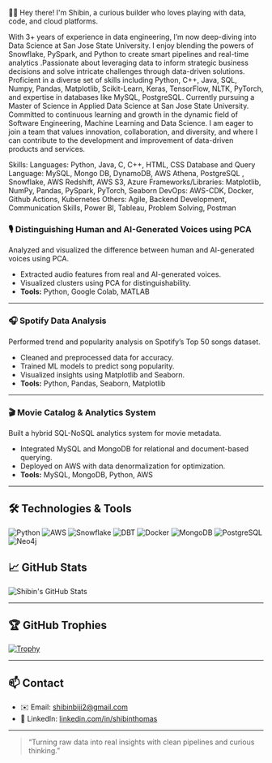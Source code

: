 👨‍💻 Hey there! I'm Shibin, a curious builder who loves playing with data, code, and cloud platforms.

With 3+ years of experience in data engineering, I’m now deep-diving into Data Science at San Jose State University. I enjoy blending the powers of Snowflake, PySpark, and Python to create smart pipelines and real-time analytics .Passionate about leveraging data to inform strategic business decisions and solve intricate challenges through data-driven solutions. Proficient in a diverse set of skills including Python, C++, Java, SQL, Numpy, Pandas, Matplotlib, Scikit-Learn, Keras, TensorFlow, NLTK, PyTorch, and expertise in databases like MySQL, PostgreSQL. Currently pursuing a Master of Science in Applied Data Science at San Jose State University. Committed to continuous learning and growth in the dynamic field of Software Engineering, Machine Learning and Data Science.
I am eager to join a team that values innovation, collaboration, and diversity, and where I can contribute to the development and improvement of data-driven products and services.

Skills:
Languages: Python, Java, C, C++, HTML, CSS 
Database and Query Language: MySQL, Mongo DB, DynamoDB, AWS Athena, PostgreSQL , Snowflake, AWS 
Redshift, AWS S3, Azure 
Frameworks/Libraries: Matplotlib, NumPy, Pandas, PySpark, PyTorch, Seaborn 
DevOps: AWS-CDK, Docker, Github Actions, Kubernetes 
Others: Agile, Backend Development, Communication Skills, Power BI, Tableau, Problem Solving, Postman 

### 🎙️ Distinguishing Human and AI-Generated Voices using PCA
Analyzed and visualized the difference between human and AI-generated voices using PCA.
- Extracted audio features from real and AI-generated voices.
- Visualized clusters using PCA for distinguishability.
- **Tools:** Python, Google Colab, MATLAB

---

### 🎧 Spotify Data Analysis
Performed trend and popularity analysis on Spotify’s Top 50 songs dataset.
- Cleaned and preprocessed data for accuracy.
- Trained ML models to predict song popularity.
- Visualized insights using Matplotlib and Seaborn.
- **Tools:** Python, Pandas, Seaborn, Matplotlib

---

### 🎬 Movie Catalog & Analytics System
Built a hybrid SQL-NoSQL analytics system for movie metadata.
- Integrated MySQL and MongoDB for relational and document-based querying.
- Deployed on AWS with data denormalization for optimization.
- **Tools:** MySQL, MongoDB, Python, AWS

---

## 🛠️ Technologies & Tools
![Python](https://img.shields.io/badge/Python-blue?logo=python)
![AWS](https://img.shields.io/badge/AWS-232F3E?logo=amazon-aws)
![Snowflake](https://img.shields.io/badge/Snowflake-29BEB0?logo=snowflake)
![DBT](https://img.shields.io/badge/DBT-orange?logo=dbt)
![Docker](https://img.shields.io/badge/Docker-2496ED?logo=docker)
![MongoDB](https://img.shields.io/badge/MongoDB-47A248?logo=mongodb)
![PostgreSQL](https://img.shields.io/badge/PostgreSQL-336791?logo=postgresql)
![Neo4j](https://img.shields.io/badge/Neo4j-008CC1?logo=neo4j)


## 📈 GitHub Stats

![Shibin's GitHub Stats](https://github-readme-stats.vercel.app/api?username=Shibin506&show_icons=true&theme=radical)

---

## 🏆 GitHub Trophies

[![Trophy](https://github-profile-trophy.vercel.app/?username=Shibin506&theme=dracula&margin-w=15)](https://github.com/ryo-ma/github-profile-trophy)

---

## 📫 Contact

- ✉️ Email: shibinbiji2@gmail.com 
- 💼 LinkedIn: [linkedin.com/in/shibinthomas](https://www.linkedin.com/in/shibinthomas)

---

> “Turning raw data into real insights with clean pipelines and curious thinking.”

